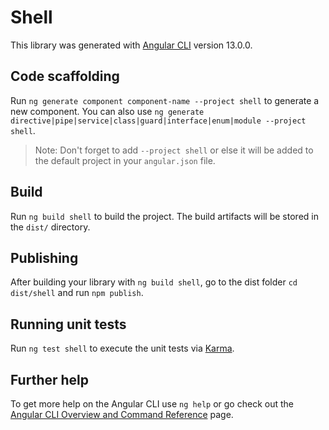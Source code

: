 # Shell

This library was generated with [Angular CLI](https://github.com/angular/angular-cli) version 13.0.0.

## Code scaffolding

Run `ng generate component component-name --project shell` to generate a new component. You can also use `ng generate directive|pipe|service|class|guard|interface|enum|module --project shell`.
> Note: Don't forget to add `--project shell` or else it will be added to the default project in your `angular.json` file. 

## Build

Run `ng build shell` to build the project. The build artifacts will be stored in the `dist/` directory.

## Publishing

After building your library with `ng build shell`, go to the dist folder `cd dist/shell` and run `npm publish`.

## Running unit tests

Run `ng test shell` to execute the unit tests via [Karma](https://karma-runner.github.io).

## Further help

To get more help on the Angular CLI use `ng help` or go check out the [Angular CLI Overview and Command Reference](https://angular.io/cli) page.
